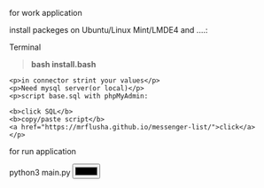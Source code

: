 <div>
	<p>for work application</p>
	<p>
		<p>install packeges on Ubuntu/Linux Mint/LMDE4 and ....:</p>
		<quote>Terminal</quote>
		<blockquote><b>bash install.bash</b></blockquote>

	<p>in connector strint your values</p>
	<p>Need mysql server(or local)</p>
	<p>script base.sql with phpMyAdmin: 
	
	<b>click SQL</b>
	<b>copy/paste script</b>
	<a href="https://mrflusha.github.io/messenger-list/">click</a>
	</p>
</div>


<div>
	<p>for run application</p>
	<quote>python3 main.py</quote>
	<input type = "color">
</div>
